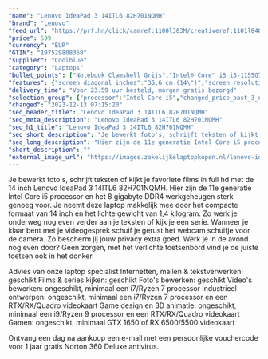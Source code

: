 ```yaml
---
"name": "Lenovo IdeaPad 3 14ITL6 82H701NQMH"
"brand": "Lenovo"
"feed_url": "https://prf.hn/click/camref:1100l383M/creativeref:1101l84031/destination:https%3A%2F%2Fwww.coolblue.nl%2Fproduct%2F926525"
"price": 599
"currency": "EUR"
"GTIN": "197529808368"
"supplier": "Coolblue"
"category": "Laptops"
"bullet_points": ["Notebook Clamshell Grijs","Intel® Core™ i5 i5-1155G7 2,5 GHz","35,6 cm (14\") Full HD 1920 x 1080 Pixels IPS LED backlight 16:9","8 GB DDR4-SDRAM 3200 MHz 1 x 4 GB","512 GB SSD","Intel Iris Xe Graphics","Wi-Fi 6 (802.11ax) Bluetooth 5.1","Lithium-Polymeer (LiPo) 38 Wh 5,5 uur 65 W","Windows 11 Home"]
"features": {"screen_diagonal_inches":"35,6 cm (14\")","screen_resolution":"1920 x 1080 Pixels","processor_family":"Intel® Core™ i5","memory_size":"8 GB","memory_type":"DDR4-SDRAM","total_storage_space":"512 GB","operating_system":"Windows 11 Home","battery_capacity":"38 Wh","width":"324,2 mm","depth":"215,7 mm","height":"19,9 mm","weight":"1,41 kg"}
"delivery_time": "Voor 23.59 uur besteld, morgen gratis bezorgd"
"selection_group": {"processor":"Intel Core i5","changed_price_past_3_days":false,"product_family":"IdeaPad"}
"changed": "2023-12-13 07:15:20"
"seo_header_title": "Lenovo IdeaPad 3 14ITL6 82H701NQMH"
"seo_meta_description": "Lenovo IdeaPad 3 14ITL6 82H701NQMH"
"seo_h1_title": "Lenovo IdeaPad 3 14ITL6 82H701NQMH"
"seo_short_description": "Je bewerkt foto's, schrijft teksten of kijkt je favoriete films in full hd met de 14 inch Lenovo IdeaPad 3 14ITL6 82H701NQMH."
"seo_long_description": "Hier zijn de 11e generatie Intel Core i5 processor en het 8 gigabyte DDR4 werkgeheugen sterk genoeg voor. Je neemt deze laptop makkelijk mee door het compacte formaat van 14 inch en het lichte gewicht van 1,4 kilogram. Zo werk je onderweg nog even verder aan je teksten of kijk je een serie. Wanneer je klaar bent met je videogesprek schuif je gerust het webcam schuifje voor de camera. Zo bescherm jij jouw privacy extra goed. Werk je in de avond nog even door? Geen zorgen, met het verlichte toetsenbord vind je de juiste toetsen ook in het donker. \r\n\r\nAdvies van onze laptop specialist\r\nInternetten, mailen & tekstverwerken: geschikt\r\nFilms & series kijken: geschikt\r\nFoto's bewerken: geschikt\r\nVideo's bewerken: ongeschikt, minimaal een i7/Ryzen 7 processor\r\nIndustrieel ontwerpen: ongeschikt, minimaal een i7/Ryzen 7 processor en een RTX/RX/Quadro videokaart\r\nGame design en 3D animatie: ongeschikt, minimaal een i9/Ryzen 9 processor en een RTX/RX/Quadro videokaart\r\nGamen: ongeschikt, minimaal GTX 1650 of RX 6500/5500 videokaart\r\n \r\nOntvang een dag na aankoop een e-mail met een persoonlijke vouchercode voor 1 jaar gratis Norton 360 Deluxe antivirus."
"short_description": ""
"external_image_url": "https://images.zakelijkelaptopkopen.nl/lenovo-ideapad-3-14itl6-82h701nqmh.webp"
---
```


Je bewerkt foto's, schrijft teksten of kijkt je favoriete films in full hd met de 14 inch Lenovo IdeaPad 3 14ITL6 82H701NQMH. Hier zijn de 11e generatie Intel Core i5 processor en het 8 gigabyte DDR4 werkgeheugen sterk genoeg voor. Je neemt deze laptop makkelijk mee door het compacte formaat van 14 inch en het lichte gewicht van 1,4 kilogram. Zo werk je onderweg nog even verder aan je teksten of kijk je een serie. Wanneer je klaar bent met je videogesprek schuif je gerust het webcam schuifje voor de camera. Zo bescherm jij jouw privacy extra goed. Werk je in de avond nog even door? Geen zorgen, met het verlichte toetsenbord vind je de juiste toetsen ook in het donker.

Advies van onze laptop specialist
Internetten, mailen & tekstverwerken: geschikt
Films & series kijken: geschikt
Foto's bewerken: geschikt
Video's bewerken: ongeschikt, minimaal een i7/Ryzen 7 processor
Industrieel ontwerpen: ongeschikt, minimaal een i7/Ryzen 7 processor en een RTX/RX/Quadro videokaart
Game design en 3D animatie: ongeschikt, minimaal een i9/Ryzen 9 processor en een RTX/RX/Quadro videokaart
Gamen: ongeschikt, minimaal GTX 1650 of RX 6500/5500 videokaart
 
Ontvang een dag na aankoop een e-mail met een persoonlijke vouchercode voor 1 jaar gratis Norton 360 Deluxe antivirus.